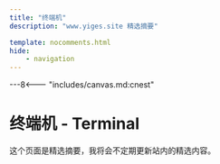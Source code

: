 ```yaml
---
title: "终端机"
description: "www.yiges.site 精选摘要"

template: nocomments.html
hide:
    - navigation
---
```


---8<--- "includes/canvas.md:cnest"

# 终端机 - Terminal

这个页面是精选摘要，我将会不定期更新站内的精选内容。

